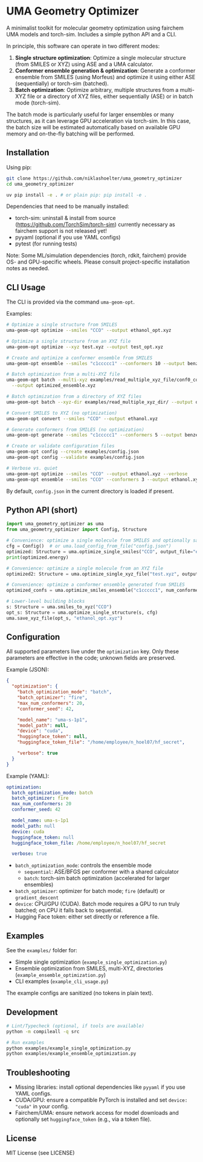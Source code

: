 # UMA Geometry Optimizer

A minimalist toolkit for molecular geometry optimization using fairchem UMA models and torch-sim. Includes a simple python API and a CLI.

In principle, this software can operate in two different modes:
1. **Single structure optimization**: Optimize a single molecular structure (from SMILES or XYZ) using ASE and a UMA calculator.
2. **Conformer ensemble generation & optimization**: Generate a conformer ensemble from SMILES (using Morfeus) and optimize it using either ASE (sequentially) or torch-sim (batched).
3. **Batch optimization**: Optimize arbitrary, multiple structures from a multi-XYZ file or a directory of XYZ files, either sequentially (ASE) or in batch mode (torch-sim).

The batch mode is particularly useful for larger ensembles or many structures, as it can leverage GPU acceleration via torch-sim. In this case, the batch size will be estimated automatically based on available GPU memory and on-the-fly batching will be performed.
## Installation

Using pip:

```bash
git clone https://github.com/niklashoelter/uma_geometry_optimizer
cd uma_geometry_optimizer

uv pip install -e . # or plain pip: pip install -e .
```

Dependencies that need to be manually installed:
- torch-sim: uninstall & install from source (https://github.com/TorchSim/torch-sim) currently necessary as fairchem support is not released yet!
- pyyaml (optional if you use YAML configs)
- pytest (for running tests)

Note: Some ML/simulation dependencies (torch, rdkit, fairchem) provide OS- and GPU-specific wheels. Please consult project-specific installation notes as needed.

## CLI Usage

The CLI is provided via the command `uma-geom-opt`.

Examples:

```bash
# Optimize a single structure from SMILES
uma-geom-opt optimize --smiles "CCO" --output ethanol_opt.xyz

# Optimize a single structure from an XYZ file
uma-geom-opt optimize --xyz test.xyz --output test_opt.xyz

# Create and optimize a conformer ensemble from SMILES
uma-geom-opt ensemble --smiles "c1ccccc1" --conformers 10 --output benzene_ensemble.xyz

# Batch optimization from a multi-XYZ file
uma-geom-opt batch --multi-xyz examples/read_multiple_xyz_file/conf0_confsearch_ensemble.xyz \
  --output optimized_ensemble.xyz

# Batch optimization from a directory of XYZ files
uma-geom-opt batch --xyz-dir examples/read_multiple_xyz_dir/ --output optimized_dir.xyz

# Convert SMILES to XYZ (no optimization)
uma-geom-opt convert --smiles "CCO" --output ethanol.xyz

# Generate conformers from SMILES (no optimization)
uma-geom-opt generate --smiles "c1ccccc1" --conformers 5 --output benzene_conformers.xyz

# Create or validate configuration files
uma-geom-opt config --create examples/config.json
uma-geom-opt config --validate examples/config.json

# Verbose vs. quiet
uma-geom-opt optimize --smiles "CCO" --output ethanol.xyz --verbose
uma-geom-opt ensemble --smiles "CCO" --conformers 3 --output ethanol.xyz --quiet
```

By default, `config.json` in the current directory is loaded if present.

## Python API (short)

```python
import uma_geometry_optimizer as uma
from uma_geometry_optimizer import Config, Structure

# Convenience: optimize a single molecule from SMILES and optionally save
cfg = Config()  # or uma.load_config_from_file("config.json")
optimized: Structure = uma.optimize_single_smiles("CCO", output_file="ethanol_opt.xyz", config=cfg)
print(optimized.energy)

# Convenience: optimize a single molecule from an XYZ file
optimized2: Structure = uma.optimize_single_xyz_file("test.xyz", output_file="test_opt.xyz", config=cfg)

# Convenience: optimize a conformer ensemble generated from SMILES
optimized_confs = uma.optimize_smiles_ensemble("c1ccccc1", num_conformers=5, output_file="benzene_ensemble.xyz", config=cfg)

# Lower-level building blocks
s: Structure = uma.smiles_to_xyz("CCO")
opt_s: Structure = uma.optimize_single_structure(s, cfg)
uma.save_xyz_file(opt_s, "ethanol_opt.xyz")
```

## Configuration

All supported parameters live under the `optimization` key. Only these parameters are effective in the code; unknown fields are preserved.

Example (JSON):

```json
{
  "optimization": {
    "batch_optimization_mode": "batch",
    "batch_optimizer": "fire",
    "max_num_conformers": 20,
    "conformer_seed": 42,

    "model_name": "uma-s-1p1",
    "model_path": null,
    "device": "cuda",
    "huggingface_token": null,
    "huggingface_token_file": "/home/employee/n_hoel07/hf_secret",

    "verbose": true
  }
}
```

Example (YAML):

```yaml
optimization:
  batch_optimization_mode: batch
  batch_optimizer: fire
  max_num_conformers: 20
  conformer_seed: 42

  model_name: uma-s-1p1
  model_path: null
  device: cuda
  huggingface_token: null
  huggingface_token_file: /home/employee/n_hoel07/hf_secret

  verbose: true
```

- `batch_optimization_mode`: controls the ensemble mode
  - `sequential`: ASE/BFGS per conformer with a shared calculator
  - `batch`: torch-sim batch optimization (accelerated for larger ensembles)
- `batch_optimizer`: optimizer for batch mode; `fire` (default) or `gradient_descent`
- `device`: CPU/GPU (CUDA). Batch mode requires a GPU to run truly batched; on CPU it falls back to sequential.
- Hugging Face token: either set directly or reference a file.

## Examples

See the `examples/` folder for:
- Simple single optimization (`example_single_optimization.py`)
- Ensemble optimization from SMILES, multi-XYZ, directories (`example_ensemble_optimization.py`)
- CLI examples (`example_cli_usage.py`)

The example configs are sanitized (no tokens in plain text).

## Development

```bash
# Lint/Typecheck (optional, if tools are available)
python -m compileall -q src

# Run examples
python examples/example_single_optimization.py
python examples/example_ensemble_optimization.py
```

## Troubleshooting
- Missing libraries: install optional dependencies like `pyyaml` if you use YAML configs.
- CUDA/GPU: ensure a compatible PyTorch is installed and set `device: "cuda"` in your config.
- Fairchem/UMA: ensure network access for model downloads and optionally set `huggingface_token` (e.g., via a token file).

## License
MIT License (see LICENSE)

